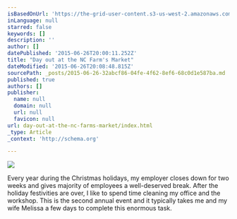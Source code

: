 ```yaml
---
isBasedOnUrl: 'https://the-grid-user-content.s3-us-west-2.amazonaws.com/75c54eb1-dd78-48c5-8475-abb0d1923a78.jpg'
inLanguage: null
starred: false
keywords: []
description: ''
author: []
datePublished: '2015-06-26T20:00:11.252Z'
title: "Day out at the NC Farm's Market"
dateModified: '2015-06-26T20:08:48.815Z'
sourcePath: _posts/2015-06-26-32abcf86-04fe-4f62-8ef6-68c0d1e587ba.md
published: true
authors: []
publisher:
  name: null
  domain: null
  url: null
  favicon: null
url: day-out-at-the-nc-farms-market/index.html
_type: Article
_context: 'http://schema.org'

---
```

![](https://the-grid-user-content.s3-us-west-2.amazonaws.com/75c54eb1-dd78-48c5-8475-abb0d1923a78.jpg)

Every year during the Christmas holidays, my employer closes down for two weeks and gives majority of employees a well-deserved break. After the holiday festivities are over, I like to spend time cleaning my office and the workshop. This is the second annual event and it typically takes me and my wife Melissa a few days to complete this enormous task.